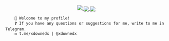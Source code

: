 <a href="https://github.com/xdownedx">
<p align="center">
<img src="https://github-profile-summary-cards.vercel.app/api/cards/profile-details?username=xdownedx&theme=github_dark">
<img align="center" src="https://github-profile-summary-cards.vercel.app/api/cards/stats?username=xdownedx&theme=github_dark">
<img align="center" src="https://github-profile-summary-cards.vercel.app/api/cards/productive-time?username=xdownedx&theme=github_dark"><br>
    </p>
</a> 

```
    👋 Welcome to my profile!
    ❓ If you have any questions or suggestions for me, write to me in Telegram.
    ✉️ t.me/xdownedx | @xdownedx
```
<!---
xdownedx/xdownedx is a ✨ special ✨ repository because its `README.md` (this file) appears on your GitHub profile.
You can click the Preview link to take a look at your changes.
--->
